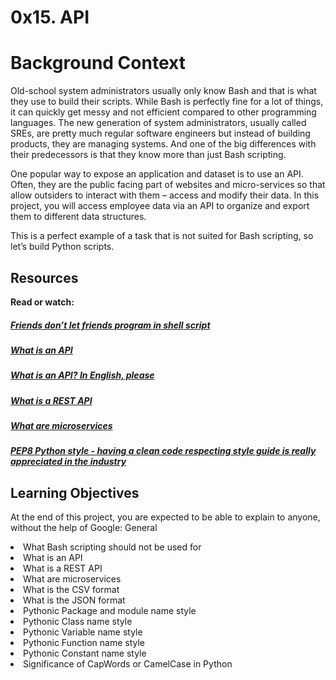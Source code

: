 # 0x15. API

# Background Context

<p>
Old-school system administrators usually only know Bash and that is what they use to build their scripts. While Bash is perfectly fine for a lot of things, it can quickly get messy and not efficient compared to other programming languages. The new generation of system administrators, usually called SREs, are pretty much regular software engineers but instead of building products, they are managing systems. And one of the big differences with their predecessors is that they know more than just Bash scripting.

One popular way to expose an application and dataset is to use an API. Often, they are the public facing part of websites and micro-services so that allow outsiders to interact with them – access and modify their data. In this project, you will access employee data via an API to organize and export them to different data structures.

This is a perfect example of a task that is not suited for Bash scripting, so let’s build Python scripts.
</p>

## Resources

<b>Read or watch:</b>

##### [Friends don’t let friends program in shell script](https://intranet.hbtn.io/rltoken/6isWaTEpGTrwhzCCG5s_Tw)
##### [What is an API](https://intranet.hbtn.io/rltoken/I-XLIq5AwH-j29xJtzr6bQ)
##### [What is an API? In English, please](https://intranet.hbtn.io/rltoken/I1nC8rhySGahG3gXYBfDPA)
##### [What is a REST API](https://intranet.hbtn.io/rltoken/6_OAlRYOGUuegPfyd4FUVg)
##### [What are microservices](https://intranet.hbtn.io/rltoken/lewYS0z2RuFuiIkIgaCHSA)
##### [PEP8 Python style - having a clean code respecting style guide is really appreciated in the industry](https://intranet.hbtn.io/rltoken/lEisphllQEYAs5yg26Ng0w)

## Learning Objectives

At the end of this project, you are expected to be able to explain to anyone, without the help of Google:
General

  <li> What Bash scripting should not be used for</li>
  <li>  What is an API</li>
  <li>    What is a REST API</li>
  <li>    What are microservices</li>
  <li>    What is the CSV format</li>
  <li>    What is the JSON format</li>
  <li>    Pythonic Package and module name style</li>
  <li>    Pythonic Class name style</li>
  <li>    Pythonic Variable name style</li>
  <li>    Pythonic Function name style</li>
  <li>    Pythonic Constant name style</li>
  <li>    Significance of CapWords or CamelCase in Python</li>
  


